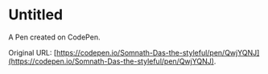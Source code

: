 # Untitled

A Pen created on CodePen.

Original URL: [https://codepen.io/Somnath-Das-the-styleful/pen/QwjYQNJ](https://codepen.io/Somnath-Das-the-styleful/pen/QwjYQNJ).

